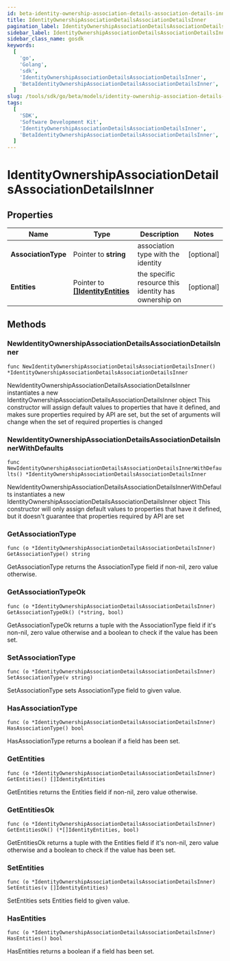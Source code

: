 ```yaml
---
id: beta-identity-ownership-association-details-association-details-inner
title: IdentityOwnershipAssociationDetailsAssociationDetailsInner
pagination_label: IdentityOwnershipAssociationDetailsAssociationDetailsInner
sidebar_label: IdentityOwnershipAssociationDetailsAssociationDetailsInner
sidebar_class_name: gosdk
keywords:
  [
    'go',
    'Golang',
    'sdk',
    'IdentityOwnershipAssociationDetailsAssociationDetailsInner',
    'BetaIdentityOwnershipAssociationDetailsAssociationDetailsInner',
  ]
slug: /tools/sdk/go/beta/models/identity-ownership-association-details-association-details-inner
tags:
  [
    'SDK',
    'Software Development Kit',
    'IdentityOwnershipAssociationDetailsAssociationDetailsInner',
    'BetaIdentityOwnershipAssociationDetailsAssociationDetailsInner',
  ]
---
```


# IdentityOwnershipAssociationDetailsAssociationDetailsInner

## Properties

| Name | Type | Description | Notes |
| --- | --- | --- | --- |
| **AssociationType** | Pointer to **string** | association type with the identity | [optional] |
| **Entities** | Pointer to [**[]IdentityEntities**](identity-entities) | the specific resource this identity has ownership on | [optional] |

## Methods

### NewIdentityOwnershipAssociationDetailsAssociationDetailsInner

`func NewIdentityOwnershipAssociationDetailsAssociationDetailsInner() *IdentityOwnershipAssociationDetailsAssociationDetailsInner`

NewIdentityOwnershipAssociationDetailsAssociationDetailsInner instantiates a new IdentityOwnershipAssociationDetailsAssociationDetailsInner object This constructor will assign default values to properties that have it defined, and makes sure properties required by API are set, but the set of arguments will change when the set of required properties is changed

### NewIdentityOwnershipAssociationDetailsAssociationDetailsInnerWithDefaults

`func NewIdentityOwnershipAssociationDetailsAssociationDetailsInnerWithDefaults() *IdentityOwnershipAssociationDetailsAssociationDetailsInner`

NewIdentityOwnershipAssociationDetailsAssociationDetailsInnerWithDefaults instantiates a new IdentityOwnershipAssociationDetailsAssociationDetailsInner object This constructor will only assign default values to properties that have it defined, but it doesn't guarantee that properties required by API are set

### GetAssociationType

`func (o *IdentityOwnershipAssociationDetailsAssociationDetailsInner) GetAssociationType() string`

GetAssociationType returns the AssociationType field if non-nil, zero value otherwise.

### GetAssociationTypeOk

`func (o *IdentityOwnershipAssociationDetailsAssociationDetailsInner) GetAssociationTypeOk() (*string, bool)`

GetAssociationTypeOk returns a tuple with the AssociationType field if it's non-nil, zero value otherwise and a boolean to check if the value has been set.

### SetAssociationType

`func (o *IdentityOwnershipAssociationDetailsAssociationDetailsInner) SetAssociationType(v string)`

SetAssociationType sets AssociationType field to given value.

### HasAssociationType

`func (o *IdentityOwnershipAssociationDetailsAssociationDetailsInner) HasAssociationType() bool`

HasAssociationType returns a boolean if a field has been set.

### GetEntities

`func (o *IdentityOwnershipAssociationDetailsAssociationDetailsInner) GetEntities() []IdentityEntities`

GetEntities returns the Entities field if non-nil, zero value otherwise.

### GetEntitiesOk

`func (o *IdentityOwnershipAssociationDetailsAssociationDetailsInner) GetEntitiesOk() (*[]IdentityEntities, bool)`

GetEntitiesOk returns a tuple with the Entities field if it's non-nil, zero value otherwise and a boolean to check if the value has been set.

### SetEntities

`func (o *IdentityOwnershipAssociationDetailsAssociationDetailsInner) SetEntities(v []IdentityEntities)`

SetEntities sets Entities field to given value.

### HasEntities

`func (o *IdentityOwnershipAssociationDetailsAssociationDetailsInner) HasEntities() bool`

HasEntities returns a boolean if a field has been set.
